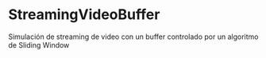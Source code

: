 # StreamingVideoBuffer
Simulación de streaming de video con un buffer controlado por un algoritmo de Sliding Window
